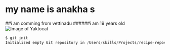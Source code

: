 # my name is anakha s
##i am comming from vettinadu 
######i am 19 years old
![Image of Yaktocat](https://octodex.github.com/images/yaktocat.png)

```java script
$ git init
Initialized empty Git repository in /Users/skills/Projects/recipe-repository/.git/
```
